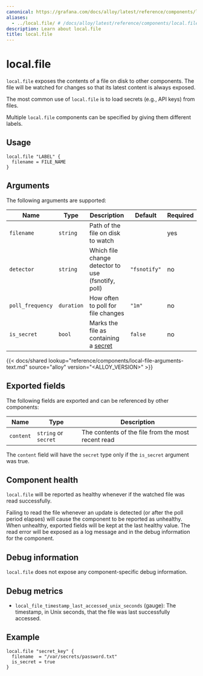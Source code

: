 ```yaml
---
canonical: https://grafana.com/docs/alloy/latest/reference/components/local/local.file/
aliases:
  - ../local.file/ # /docs/alloy/latest/reference/components/local.file/
description: Learn about local.file
title: local.file
---
```


# local.file

`local.file` exposes the contents of a file on disk to other components.
The file will be watched for changes so that its latest content is always exposed.

The most common use of `local.file` is to load secrets (e.g., API keys) from files.

Multiple `local.file` components can be specified by giving them different labels.

## Usage

```alloy
local.file "LABEL" {
  filename = FILE_NAME
}
```

## Arguments

The following arguments are supported:

Name             | Type       | Description                                        | Default      | Required
-----------------|------------|----------------------------------------------------|--------------|---------
`filename`       | `string`   | Path of the file on disk to watch                  |              | yes
`detector`       | `string`   | Which file change detector to use (fsnotify, poll) | `"fsnotify"` | no
`poll_frequency` | `duration` | How often to poll for file changes                 | `"1m"`       | no
`is_secret`      | `bool`     | Marks the file as containing a [secret][]          | `false`      | no

[secret]: ../../../../get-started/configuration-syntax/expressions/types_and_values/#secrets

{{< docs/shared lookup="reference/components/local-file-arguments-text.md" source="alloy" version="<ALLOY_VERSION>" >}}

## Exported fields

The following fields are exported and can be referenced by other components:

Name      | Type                 | Description
----------|----------------------|---------------------------------------------------
`content` | `string` or `secret` | The contents of the file from the most recent read

The `content` field will have the `secret` type only if the `is_secret` argument was true.

## Component health

`local.file` will be reported as healthy whenever if the watched file was read successfully.

Failing to read the file whenever an update is detected (or after the poll period elapses) will cause the component to be reported as unhealthy.
When unhealthy, exported fields will be kept at the last healthy value.
The read error will be exposed as a log message and in the debug information for the component.

## Debug information

`local.file` does not expose any component-specific debug information.

## Debug metrics

* `local_file_timestamp_last_accessed_unix_seconds` (gauge): The timestamp, in Unix seconds, that the file was last successfully accessed.

## Example

```alloy
local.file "secret_key" {
  filename  = "/var/secrets/password.txt"
  is_secret = true
}
```
